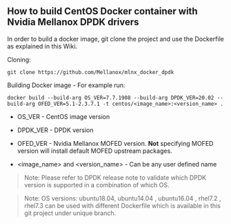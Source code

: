 ## How to build CentOS Docker container with Nvidia Mellanox DPDK drivers
 
In order to build a docker image, git clone the project and use the Dockerfile as explained in this Wiki.

Cloning:

`git clone https://github.com/Mellanox/mlnx_docker_dpdk`

Building Docker image - For example run:

`docker build --build-arg OS_VER=7.7.1908 --build-arg DPDK_VER=20.02 --build-arg OFED_VER=5.1-2.3.7.1 -t centos/<image_name>:<version_name> .`

* OS_VER - CentOS image version

* DPDK_VER - DPDK version

* OFED_VER - Nvidia Mellanox MOFED version. **Not** specifying MOFED version will install default MOFED upstream packages.

* <image_name> and <version_name> - Can be any user defined name

> Note: Please refer to DPDK release note to validate which DPDK version is supported in a combination of which OS.

> Note: OS versions: ubuntu18.04, ubuntu14.04 , ubuntu16.04 , rhel7.2 , rhel7.3 can be used with different Dockerfile which is available in this git project under unique branch.
